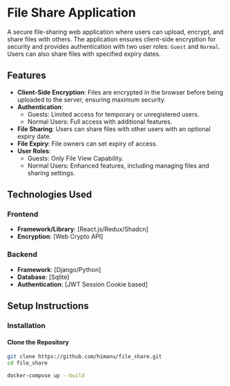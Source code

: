 # File Share Application

A secure file-sharing web application where users can upload, encrypt, and share files with others. The application ensures client-side encryption for security and provides authentication with two user roles: `Guest` and `Normal`. Users can also share files with specified expiry dates.

## Features

- **Client-Side Encryption**: Files are encrypted in the browser before being uploaded to the server, ensuring maximum security.
- **Authentication**: 
  - Guests: Limited access for temporary or unregistered users.
  - Normal Users: Full access with additional features.
- **File Sharing**: Users can share files with other users with an optional expiry date.
- **File Expiry**: File owners can set expiry of access.
- **User Roles**: 
  - Guests: Only File View Capability.
  - Normal Users: Enhanced features, including managing files and sharing settings.

## Technologies Used

### Frontend
- **Framework/Library**: [React.js/Redux/Shadcn]
- **Encryption**: [Web Crypto API]

### Backend
- **Framework**: [Django/Python]
- **Database**: [Sqlite]
- **Authentication**: [JWT Session Cookie based]


## Setup Instructions

### Installation

#### Clone the Repository
```bash
git clone https://github.com/himanu/file_share.git
cd file_share

docker-compose up --build
